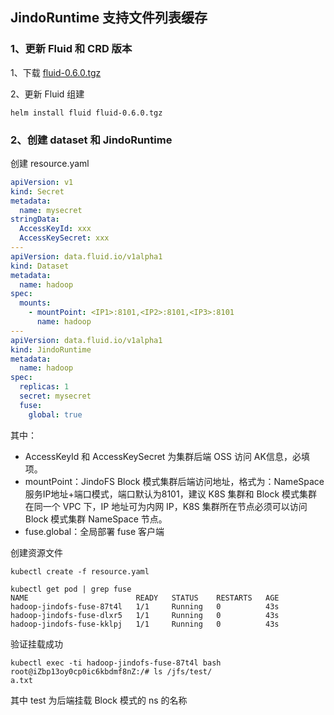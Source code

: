## JindoRuntime 支持文件列表缓存

### 1、更新 Fluid 和 CRD 版本
1、下载 [fluid-0.6.0.tgz](http://smartdata-binary.oss-cn-shanghai.aliyuncs.com/fluid/FuseOnly/fluid-0.6.0.tgz)

2、更新 Fluid 组建
```shell
helm install fluid fluid-0.6.0.tgz
```

### 2、创建 dataset 和 JindoRuntime
创建 resource.yaml

```yaml
apiVersion: v1
kind: Secret
metadata:
  name: mysecret
stringData:
  AccessKeyId: xxx
  AccessKeySecret: xxx
---
apiVersion: data.fluid.io/v1alpha1
kind: Dataset
metadata:
  name: hadoop
spec:
  mounts:
    - mountPoint: <IP1>:8101,<IP2>:8101,<IP3>:8101
      name: hadoop
---
apiVersion: data.fluid.io/v1alpha1
kind: JindoRuntime
metadata:
  name: hadoop
spec:
  replicas: 1
  secret: mysecret
  fuse:
    global: true
```
其中：
* AccessKeyId 和 AccessKeySecret 为集群后端 OSS 访问 AK信息，必填项。
* mountPoint：JindoFS Block 模式集群后端访问地址，格式为：NameSpace服务IP地址+端口模式，端口默认为8101，建议 K8S 集群和 Block 模式集群在同一个 VPC 下，IP 地址可为内网 IP，K8S 集群所在节点必须可以访问 Block 模式集群 NameSpace 节点。
* fuse.global：全局部署 fuse 客户端
  
创建资源文件
```shell
kubectl create -f resource.yaml
```

```shell
kubectl get pod | grep fuse
NAME                        READY   STATUS    RESTARTS   AGE
hadoop-jindofs-fuse-87t4l   1/1     Running   0          43s
hadoop-jindofs-fuse-dlxr5   1/1     Running   0          43s
hadoop-jindofs-fuse-kklpj   1/1     Running   0          43s
```

验证挂载成功
```shell
kubectl exec -ti hadoop-jindofs-fuse-87t4l bash
root@iZbp13oy0cp0ic6kbdmf8nZ:/# ls /jfs/test/
a.txt
```
其中 test 为后端挂载 Block 模式的 ns 的名称